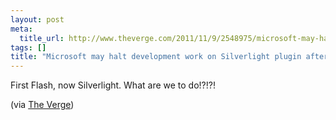```yaml
--- 
layout: post
meta: 
  title_url: http://www.theverge.com/2011/11/9/2548975/microsoft-may-halt-development-work-on-silverlight-after-next-release
tags: []
title: "Microsoft may halt development work on Silverlight plugin after next release"
---
```


First Flash, now Silverlight. What are we to do!?!?!

(via [The Verge](http://www.theverge.com/2011/11/9/2548975/microsoft-may-halt-development-work-on-silverlight-after-next-release))